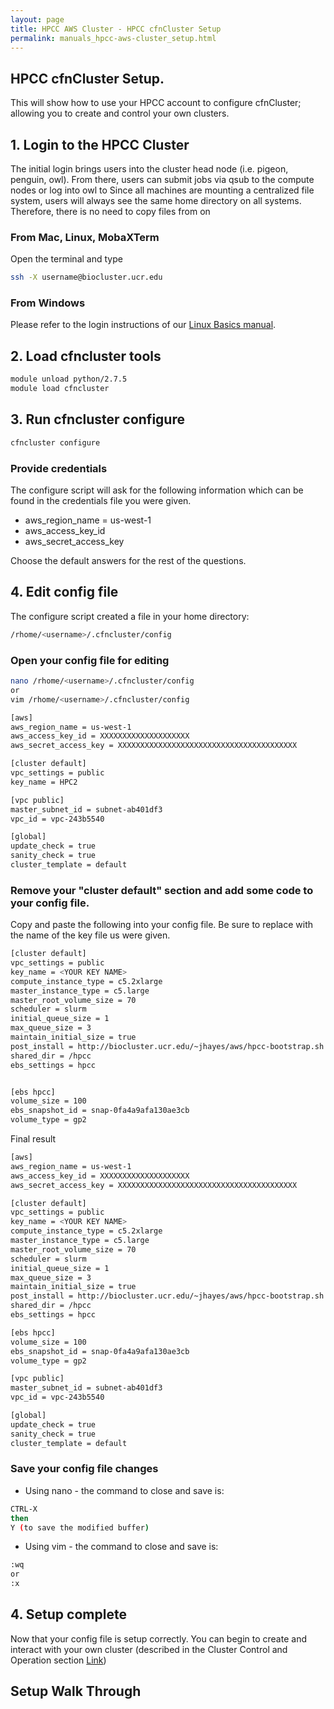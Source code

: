 ```yaml
---
layout: page
title: HPCC AWS Cluster - HPCC cfnCluster Setup 
permalink: manuals_hpcc-aws-cluster_setup.html
---
```


## HPCC cfnCluster Setup.
This will show how to use your HPCC account to configure cfnCluster; allowing you to create and control your own clusters.

## 1. Login to the HPCC Cluster
The initial login brings users into the cluster head node (i.e. pigeon, penguin, owl). From there, users can submit jobs via qsub to the compute nodes or log into owl to
Since all machines are mounting a centralized file system, users will always see the same home directory on all systems. Therefore, there is no need to copy files from on

### From Mac, Linux, MobaXTerm

Open the terminal and type

```bash
ssh -X username@biocluster.ucr.edu
```

### From Windows
Please refer to the login instructions of our [Linux Basics manual](manuals_linux-basics_intro.html#windows).


## 2. Load cfncluster tools

```bash
module unload python/2.7.5
module load cfncluster
```

## 3. Run cfncluster configure

```bash
cfncluster configure
```

### Provide credentials
The configure script will ask for the following information which can be found in the credentials file you were given.

* aws_region_name = us-west-1
* aws_access_key_id
* aws_secret_access_key

Choose the default answers for the rest of the questions.

## 4. Edit config file
The configure script created a file in your home directory:

```bash
/rhome/<username>/.cfncluster/config
```

### Open your config file for editing

```bash
nano /rhome/<username>/.cfncluster/config
or
vim /rhome/<username>/.cfncluster/config
```

```bash
[aws]
aws_region_name = us-west-1
aws_access_key_id = XXXXXXXXXXXXXXXXXXXX
aws_secret_access_key = XXXXXXXXXXXXXXXXXXXXXXXXXXXXXXXXXXXXXXXX 

[cluster default]
vpc_settings = public
key_name = HPC2

[vpc public]
master_subnet_id = subnet-ab401df3
vpc_id = vpc-243b5540

[global]
update_check = true
sanity_check = true
cluster_template = default
```

### Remove your "cluster default" section and add some code to your config file.

Copy and paste the following into your config file.
Be sure to replace <YOUR KEY NAME> with the name of the key file us were given.

```bash
[cluster default]
vpc_settings = public
key_name = <YOUR KEY NAME>
compute_instance_type = c5.2xlarge
master_instance_type = c5.large
master_root_volume_size = 70
scheduler = slurm
initial_queue_size = 1
max_queue_size = 3
maintain_initial_size = true
post_install = http://biocluster.ucr.edu/~jhayes/aws/hpcc-bootstrap.sh
shared_dir = /hpcc
ebs_settings = hpcc


[ebs hpcc]
volume_size = 100
ebs_snapshot_id = snap-0fa4a9afa130ae3cb
volume_type = gp2

```

Final result

```bash
[aws]
aws_region_name = us-west-1
aws_access_key_id = XXXXXXXXXXXXXXXXXXXX
aws_secret_access_key = XXXXXXXXXXXXXXXXXXXXXXXXXXXXXXXXXXXXXXXX

[cluster default]
vpc_settings = public
key_name = <YOUR KEY NAME>
compute_instance_type = c5.2xlarge
master_instance_type = c5.large
master_root_volume_size = 70
scheduler = slurm
initial_queue_size = 1
max_queue_size = 3
maintain_initial_size = true
post_install = http://biocluster.ucr.edu/~jhayes/aws/hpcc-bootstrap.sh
shared_dir = /hpcc
ebs_settings = hpcc

[ebs hpcc]
volume_size = 100
ebs_snapshot_id = snap-0fa4a9afa130ae3cb
volume_type = gp2

[vpc public]
master_subnet_id = subnet-ab401df3
vpc_id = vpc-243b5540

[global]
update_check = true
sanity_check = true
cluster_template = default
```

### Save your config file changes
* Using nano - the command to close and save is:

```bash
CTRL-X
then
Y (to save the modified buffer)
```

* Using vim - the command to close and save is:

```bash
:wq
or
:x
```


## 4. Setup complete

Now that your config file is setup correctly. You can begin to create and interact with your own cluster (described in the Cluster Control and Operation section [Link](manuals_hpcc-aws-cluster_operation.html))

## Setup Walk Through

<script src="https://asciinema.org/a/Uh9030qKVHhSRICO42KsmzZz6.js" id="asciicast-Uh9030qKVHhSRICO42KsmzZz6" async data-autoplay="false" data-size="small" data-speed="3"></script>

